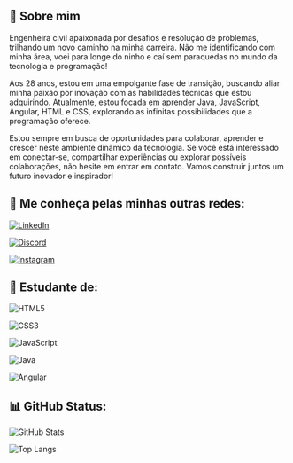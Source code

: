 ## 🚀 **Sobre mim**

Engenheira civil apaixonada por desafios e resolução de problemas, trilhando um novo caminho na minha carreira. Não me identificando com minha área, voei para longe do ninho e caí sem paraquedas no mundo da tecnologia e programação!

Aos 28 anos, estou em uma empolgante fase de transição, buscando aliar minha paixão por inovação com as habilidades técnicas que estou adquirindo. Atualmente, estou focada em aprender Java, JavaScript, Angular, HTML e CSS, explorando as infinitas possibilidades que a programação oferece.

Estou sempre em busca de oportunidades para colaborar, aprender e crescer neste ambiente dinâmico da tecnologia. Se você está interessado em conectar-se, compartilhar experiências ou explorar possíveis colaborações, não hesite em entrar em contato. Vamos construir juntos um futuro inovador e inspirador!


## 📱 **Me conheça pelas minhas outras redes:**

[![LinkedIn](https://img.shields.io/badge/LinkedIn-000?style=for-the-badge&logo=linkedin&logoColor=0E76A8&logoColor=9400d3)](https://www.linkedin.com/in/anacsmedeiros/)

[![Discord](https://img.shields.io/badge/Discord-000?style=for-the-badge&logo=discord&logoColor=9400d3)](https://www.discord.com/in/anacsouza#8371/)

[![Instagram](https://img.shields.io/badge/Instagram-000?style=for-the-badge&logo=instagram&logoColor=9400d3)](https://www.instagram.com/anac.msouza/)

## 📖 **Estudante de:**

![HTML5](https://img.shields.io/badge/HTML5-000?style=for-the-badge&logo=html5&logoColor=9400d3)

![CSS3](https://img.shields.io/badge/CSS3-000?style=for-the-badge&logo=css3&logoColor=9400d3)

![JavaScript](https://img.shields.io/badge/JavaScript-000?style=for-the-badge&logo=javascript&logoColor=9400d3)

![Java](https://img.shields.io/badge/Java-000?style=for-the-badge&logo=openjdk&logoColor=9400d3)

![Angular](https://img.shields.io/badge/Angular-000?style=for-the-badge&logo=angular&logoColor=9400d3)

## 📊 **GitHub Status:**



![GitHub Stats](https://github-readme-stats.vercel.app/api?username=anacarolinams&theme=transparent&bg_color=000&border_color=30A3DC&show_icons=true&icon_color=9400d3&title_color=9400d3&text_color=FFF)

![Top Langs](https://github-readme-stats-git-masterrstaa-rickstaa.vercel.app/api/top-langs/?username=anacarolinams&bg_color=000&border_color=30A3DC&title_color=9400d3&text_color=FFF)